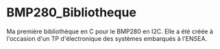 # BMP280_Bibliotheque

Ma première bibliothèque en C pour le BMP280 en I2C. Elle a été créée à l'occasion d'un TP d'électronique des systèmes embarqués à l'ENSEA.
